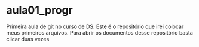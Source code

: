 # aula01_progr
Primeira aula de git no curso de DS.
Este é o repositório que irei colocar meus primeiros arquivos.
Para abrir os documentos desse repositório basta clicar duas vezes
